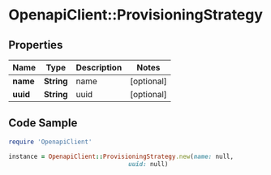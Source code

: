 # OpenapiClient::ProvisioningStrategy

## Properties

Name | Type | Description | Notes
------------ | ------------- | ------------- | -------------
**name** | **String** | name | [optional] 
**uuid** | **String** | uuid | [optional] 

## Code Sample

```ruby
require 'OpenapiClient'

instance = OpenapiClient::ProvisioningStrategy.new(name: null,
                                 uuid: null)
```


